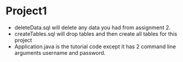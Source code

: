 # Project1

* deleteData.sql will delete any data you had from assignment 2.
* createTables.sql will drop tables and then create all tables for this project
* Application.java is the tutorial code except it has 2 command line arguments username and password.
